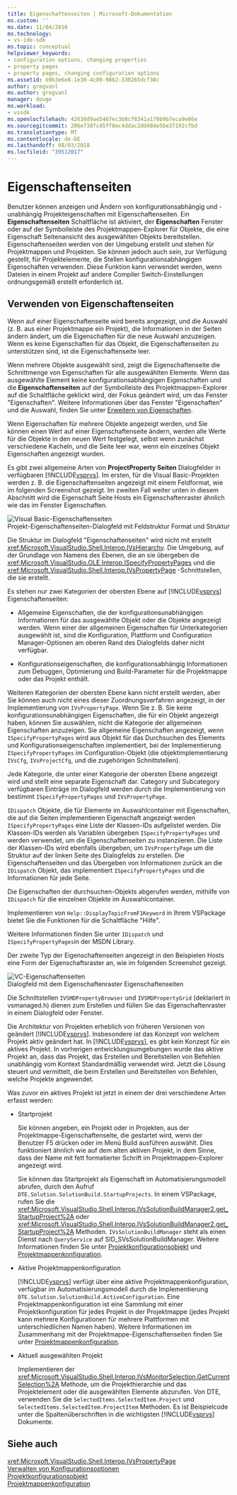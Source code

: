```yaml
---
title: Eigenschaftenseiten | Microsoft-Dokumentation
ms.custom: ''
ms.date: 11/04/2016
ms.technology:
- vs-ide-sdk
ms.topic: conceptual
helpviewer_keywords:
- configuration options, changing properties
- property pages
- property pages, changing configuration options
ms.assetid: b9b3e6e8-1e30-4c89-9862-330265dcf38c
author: gregvanl
ms.author: gregvanl
manager: douge
ms.workload:
- vssdk
ms.openlocfilehash: 42638d9ae5467ec3b8cf8341a170b9b7eca9e86e
ms.sourcegitcommit: 206e738fc45ff8ec4ddac2dd484e5be37192cfbd
ms.translationtype: MT
ms.contentlocale: de-DE
ms.lasthandoff: 08/03/2018
ms.locfileid: "39512017"
---
```

# <a name="property-pages"></a>Eigenschaftenseiten
Benutzer können anzeigen und Ändern von konfigurationsabhängig und -unabhängig Projekteigenschaften mit Eigenschaftenseiten. Ein **Eigenschaftenseiten** Schaltfläche ist aktiviert, der **Eigenschaften** Fenster oder auf der Symbolleiste des Projektmappen-Explorer für Objekte, die eine Eigenschaft Seitenansicht des ausgewählten Objekts bereitstellen. Eigenschaftenseiten werden von der Umgebung erstellt und stehen für Projektmappen und Projekten. Sie können jedoch auch sein, zur Verfügung gestellt, für Projektelemente, die Stellen konfigurationsabhängigen Eigenschaften verwenden. Diese Funktion kann verwendet werden, wenn Dateien in einem Projekt auf andere Compiler Switch-Einstellungen ordnungsgemäß erstellt erforderlich ist.  
  
## <a name="using-property-pages"></a>Verwenden von Eigenschaftenseiten  
 Wenn auf einer Eigenschaftenseite wird bereits angezeigt, und die Auswahl (z. B. aus einer Projektmappe ein Projekt), die Informationen in der Seiten ändern ändert, um die Eigenschaften für die neue Auswahl anzuzeigen. Wenn es keine Eigenschaften für das Objekt, die Eigenschaftenseiten zu unterstützen sind, ist die Eigenschaftenseite leer.  
  
 Wenn mehrere Objekte ausgewählt sind, zeigt die Eigenschaftenseite die Schnittmenge von Eigenschaften für alle ausgewählten Elemente. Wenn das ausgewählte Element keine konfigurationsabhängigen Eigenschaften und die **Eigenschaftenseiten** auf der Symbolleiste des Projektmappen-Explorer auf die Schaltfläche geklickt wird, der Fokus geändert wird, um das Fenster "Eigenschaften". Weitere Informationen über das Fenster "Eigenschaften" und die Auswahl, finden Sie unter [Erweitern von Eigenschaften](../../extensibility/internals/extending-properties.md).  
  
 Wenn Eigenschaften für mehrere Objekte angezeigt werden, und Sie können einen Wert auf einer Eigenschaftenseite ändern, werden alle Werte für die Objekte in den neuen Wert festgelegt, selbst wenn zunächst verschiedene Kacheln, und die Seite leer war, wenn ein einzelnes Objekt Eigenschaften angezeigt wurden.  
  
 Es gibt zwei allgemeine Arten von **ProjectProperty Seiten** Dialogfelder in verfügbaren [!INCLUDE[vsprvs](../../code-quality/includes/vsprvs_md.md)]. Im ersten, für die Visual Basic-Projekten werden z. B. die Eigenschaftenseiten angezeigt mit einem Feldformat, wie im folgenden Screenshot gezeigt. Im zweiten Fall weiter unten in diesem Abschnitt wird die Eigenschaft Seite Hosts ein Eigenschaftenraster ähnlich wie das im Fenster Eigenschaften.  
  
 ![Visual Basic-Eigenschaftenseiten](../../extensibility/internals/media/vsvbproppages.gif "VsVBPropPages")  
Projekt-Eigenschaftenseiten-Dialogfeld mit Feldstruktur Format und Struktur  
  
 Die Struktur im Dialogfeld "Eigenschaftenseiten" wird nicht mit erstellt <xref:Microsoft.VisualStudio.Shell.Interop.IVsHierarchy>. Die Umgebung, auf der Grundlage von Namens des Ebenen, die an sie übergeben die <xref:Microsoft.VisualStudio.OLE.Interop.ISpecifyPropertyPages> und die <xref:Microsoft.VisualStudio.Shell.Interop.IVsPropertyPage> -Schnittstellen, die sie erstellt.  
  
 Es stehen nur zwei Kategorien der obersten Ebene auf [!INCLUDE[vsprvs](../../code-quality/includes/vsprvs_md.md)] Eigenschaftenseiten:  
  
-   Allgemeine Eigenschaften, die der konfigurationsunabhängigen Informationen für das ausgewählte Objekt oder die Objekte angezeigt werden. Wenn einer der allgemeinen Eigenschaften für Unterkategorien ausgewählt ist, sind die Konfiguration, Plattform und Configuration Manager-Optionen am oberen Rand des Dialogfelds daher nicht verfügbar.  
  
-   Konfigurationseigenschaften, die konfigurationsabhängig Informationen zum Debuggen, Optimierung und Build-Parameter für die Projektmappe oder das Projekt enthält.  
  
 Weiteren Kategorien der obersten Ebene kann nicht erstellt werden, aber Sie können auch nicht eines dieser Zuordnungsverfahren angezeigt, in der Implementierung von `IVsPropertyPage`. Wenn Sie z. B. Sie keine konfigurationsunabhängigen Eigenschaften, die für ein Objekt angezeigt haben, können Sie auswählen, nicht die Kategorie der allgemeinen Eigenschaften anzuzeigen. Sie allgemeine Eigenschaften angezeigt, wenn `ISpecifyPropertyPages` wird aus Objekt für das Durchsuchen des Elements und Konfigurationseigenschaften implementiert, bei der Implementierung `ISpecifyPropertyPages` im Configuration-Objekt (die objektimplementierung `IVsCfg`, `IVsProjectCfg`, und die zugehörigen Schnittstellen).  
  
 Jede Kategorie, die unter einer Kategorie der obersten Ebene angezeigt wird und stellt eine separate Eigenschaft dar. Category und Subcategory verfügbaren Einträge im Dialogfeld werden durch die Implementierung von bestimmt `ISpecifyPropertyPages` und `IVsPropertyPage`.  
  
 `IDispatch` Objekte, die für Elemente im Auswahlcontainer mit Eigenschaften, die auf die Seiten implementieren Eigenschaft angezeigt werden `ISpecifyPropertyPages` eine Liste der Klassen-IDs aufgelistet werden. Die Klassen-IDs werden als Variablen übergeben `ISpecifyPropertyPages` und werden verwendet, um die Eigenschaftenseiten zu instanziieren. Die Liste der Klassen-IDs wird ebenfalls übergeben, um `IVsPropertyPage` um die Struktur auf der linken Seite des Dialogfelds zu erstellen. Die Eigenschaftenseiten und das Übergeben von Informationen zurück an die `IDispatch` Objekt, das implementiert `ISpecifyPropertyPages` und die Informationen für jede Seite.  
  
 Die Eigenschaften der durchsuchen-Objekts abgerufen werden, mithilfe von `IDispatch` für die einzelnen Objekte im Auswahlcontainer.  
  
 Implementieren von `Help::DisplayTopicFromF1Keyword` in Ihrem VSPackage bietet Sie die Funktionen für die Schaltfläche "Hilfe".  
  
 Weitere Informationen finden Sie unter `IDispatch` und `ISpecifyPropertyPages`in der MSDN Library.  
  
 Der zweite Typ der Eigenschaftenseiten angezeigt in den Beispielen Hosts eine Form der Eigenschaftsraster an, wie im folgenden Screenshot gezeigt.  
  
 ![VC-Eigenschaftenseiten](../../extensibility/internals/media/vsvcproppages.gif "VsVCPropPages")  
Dialogfeld mit dem Eigenschaftenraster Eigenschaftenseiten  
  
 Die Schnittstellen `IVSMDPropertyBrowser` und `IVSMDPropertyGrid` (deklariert in vsmanaged.h) dienen zum Erstellen und füllen Sie das Eigenschaftenraster in einem Dialogfeld oder Fenster.  
  
 Die Architektur von Projekten erheblich von früheren Versionen von geändert [!INCLUDE[vsprvs](../../code-quality/includes/vsprvs_md.md)]. Insbesondere ist das Konzept von welchem Projekt aktiv geändert hat. In [!INCLUDE[vsprvs](../../code-quality/includes/vsprvs_md.md)], es gibt kein Konzept für ein aktives Projekt. In vorherigen entwicklungsumgebungen wurde das aktive Projekt an, dass das Projekt, das Erstellen und Bereitstellen von Befehlen unabhängig vom Kontext Standardmäßig verwendet wird. Jetzt die Lösung steuert und vermittelt, die beim Erstellen und Bereitstellen von Befehlen, welche Projekte angewendet.  
  
 Was zuvor ein aktives Projekt ist jetzt in einem der drei verschiedene Arten erfasst werden:  
  
-   Startprojekt  
  
     Sie können angeben, ein Projekt oder in Projekten, aus der Projektmappe-Eigenschaftenseite, die gestartet wird, wenn der Benutzer F5 drücken oder im Menü Build ausführen auswählt. Dies funktioniert ähnlich wie auf dem alten aktiven Projekt, in dem Sinne, dass der Name mit fett formatierter Schrift im Projektmappen-Explorer angezeigt wird.  
  
     Sie können das Startprojekt als Eigenschaft im Automatisierungsmodell abrufen, durch den Aufruf `DTE.Solution.SolutionBuild.StartupProjects`. In einem VSPackage, rufen Sie die <xref:Microsoft.VisualStudio.Shell.Interop.IVsSolutionBuildManager2.get_StartupProject%2A> oder <xref:Microsoft.VisualStudio.Shell.Interop.IVsSolutionBuildManager2.get_StartupProject%2A> Methoden. `IVsSolutionBuildManager` steht als einen Dienst nach `QueryService` auf SID_SVsSolutionBuildManager. Weitere Informationen finden Sie unter [Projektkonfigurationsobjekt](../../extensibility/internals/project-configuration-object.md) und [Projektmappenkonfiguration](../../extensibility/internals/solution-configuration.md).  
  
-   Aktive Projektmappenkonfiguration  
  
     [!INCLUDE[vsprvs](../../code-quality/includes/vsprvs_md.md)] verfügt über eine aktive Projektmappenkonfiguration, verfügbar im Automatisierungsmodell durch die Implementierung `DTE.Solution.SolutionBuild.ActiveConfiguration`. Eine Projektmappenkonfiguration ist eine Sammlung mit einer Projektkonfiguration für jedes Projekt in der Projektmappe (jedes Projekt kann mehrere Konfigurationen für mehrere Plattformen mit unterschiedlichen Namen haben). Weitere Informationen im Zusammenhang mit der Projektmappe-Eigenschaftenseiten finden Sie unter [Projektmappenkonfiguration](../../extensibility/internals/solution-configuration.md).  
  
-   Aktuell ausgewählten Projekt  
  
     Implementieren der <xref:Microsoft.VisualStudio.Shell.Interop.IVsMonitorSelection.GetCurrentSelection%2A> Methode, um die Projekthierarchie und das Projektelement oder die ausgewählten Elemente abzurufen. Von DTE, verwenden Sie die `SelectedItems.SelectedItem.Project` und `SelectedItems.SelectedItem.ProjectItem` Methoden. Es ist Beispielcode unter die Spaltenüberschriften in die wichtigsten [!INCLUDE[vsprvs](../../code-quality/includes/vsprvs_md.md)] Dokumente.  
  
## <a name="see-also"></a>Siehe auch  
 <xref:Microsoft.VisualStudio.Shell.Interop.IVsPropertyPage>   
 [Verwalten von Konfigurationsoptionen](../../extensibility/internals/managing-configuration-options.md)   
 [Projektkonfigurationsobjekt](../../extensibility/internals/project-configuration-object.md)   
 [Projektmappenkonfiguration](../../extensibility/internals/solution-configuration.md)